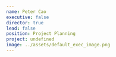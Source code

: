 ```yaml
---
name: Peter Cao
executive: false
director: true
lead: false
position: Project Planning
project: undefined
image: ../assets/default_exec_image.png
---
```

